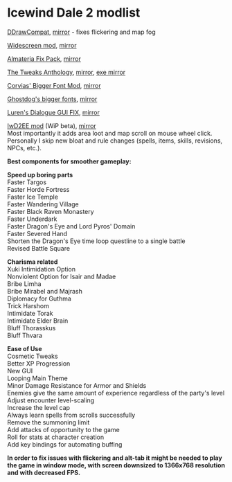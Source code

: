 # Icewind Dale 2 modlist

[DDrawCompat](https://github.com/narzoul/DDrawCompat), [mirror](https://github.com/the-overdriven/DDrawCompat) - fixes flickering and map fog

[Widescreen mod](https://github.com/Gibberlings3/widescreen), [mirror](https://github.com/the-overdriven/bg-iwd-widescreen-mod)  
  
[Almateria Fix Pack](http://www.shsforums.net/files/file/1085-almaterias-iwd2-fixpack/), [mirror](https://drive.google.com/file/d/1ur621s03DYATc-Db2IA79K8VqY1yV8dX/view?usp=sharing) 

[The Tweaks Anthology](https://www.gibberlings3.net/mods/tweaks/tweaks/), [mirror](https://github.com/the-overdriven/BG-IwD-Tweaks-Anthology), [exe mirror](https://drive.google.com/file/d/17ZzEb4NVrFVitSpl97ZvFWCrXKufSYyx/view?usp=sharing)   

[Corvias' Bigger Font Mod](http://www.shsforums.net/topic/38626-bigger-fonts-for-bgiitob-and-other-ie-games/), [mirror](https://drive.google.com/file/d/1-NUVRwe00RhsWv91BPWaL-AVPSYgJmqC/view?usp=sharing)  

[Ghostdog's bigger fonts](https://rpgcodex.net/forums/attachments/iwd2-bigger-fonts-zip.10894/), [mirror](https://drive.google.com/file/d/1BHe3G243Ko88l8jD2ZtPPYiM4AIl5Rh_/view?usp=sharing)

[Luren's Dialogue GUI FIX](http://havredest.eklablog.fr/interfaces-pour-widescreen-a42876917), [mirror](https://drive.google.com/file/d/11cHJ_7F67mR6rnkVdeaU-BR1IRNTOyZF/view?usp=sharing)  

[IwD2EE mod](https://discord.gg/4H9nNPH9) (WiP beta), [mirror](https://drive.google.com/file/d/1ODG-48K1Slirp710WVYET5RzRyWgi0yd/view?usp=sharing)  
Most importantly it adds area loot and map scroll on mouse wheel click.  
Personally I skip new bloat and rule changes (spells, items, skills, revisions, NPCs, etc.).  
  
**Best components for smoother gameplay:**  

**Speed up boring parts**  
Faster Targos  
Faster Horde Fortress  
Faster Ice Temple  
Faster Wandering Village  
Faster Black Raven Monastery  
Faster Underdark  
Faster Dragon's Eye and Lord Pyros' Domain  
Faster Severed Hand  
Shorten the Dragon's Eye time loop questline to a single battle  
Revised Battle Square  
  
**Charisma related**  
Xuki Intimidation Option  
Nonviolent Option for Isair and Madae  
Bribe Limha  
Bribe Mirabel and Majrash  
Diplomacy for Guthma  
Trick Harshom  
Intimidate Torak  
Intimidate Elder Brain  
Bluff Thorasskus  
Bluff Thvara  
  
**Ease of Use**  
Cosmetic Tweaks  
Better XP Progression  
New GUI  
Looping Main Theme  
Minor Damage Resistance for Armor and Shields  
Enemies give the same amount of experience regardless of the party's level  
Adjust encounter level-scaling  
Increase the level cap  
Always learn spells from scrolls successfully  
Remove the summoning limit  
Add attacks of opportunity to the game  
Roll for stats at character creation  
Add key bindings for automating buffing  

**In order to fix issues with flickering and alt-tab it might be needed to play the game in window mode, with screen downsized to 1366x768 resolution and with decreased FPS.**
